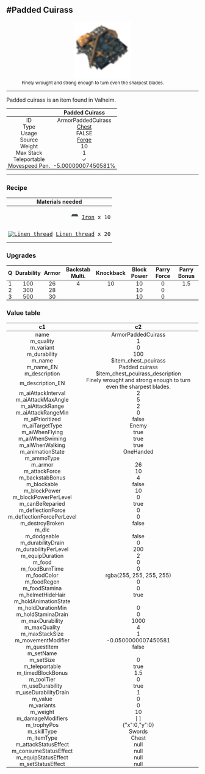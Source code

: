 <meta property="og:title" content="Padded Cuirass - MoreValheim" /><meta property="og:type" content="website" /><meta property="og:image" content="/assets/padded_cuirass.png" /><meta property="og:description" content="Padded Cuirass is an item found in Valheim." /><meta name="theme-color" content="#546D78"><meta name="twitter:card" content="summary_large_image">
#Padded Cuirass
-------------
<style>img {width:20px;}.tb {width:150px;display: block;margin-left: auto;margin-right: auto;}</style>

<style>.md-typeset table:not([class]) th:not([align]) {min-width:unset!important;}</style>
<style>td{padding:0em 0.3em!important;text-align:center!important;border-left:.05rem solid var(--md-default-fg-color--lightest)}</style>

<style>th{padding:0.1em 0.3em!important;text-align:center!important;font-weight:bold}</style>

<style>pre{text-align:right!important}</style>
<style>table tr td:first-child {border-left: 0;};</style>

<figure><img src="/assets/padded_cuirass.png" class="tb" /><figcaption><small>Finely wrought and strong enough to turn even the sharpest blades.</small></figcaption></figure>

-------------

Padded cuirass is an item found in Valheim.

|        | Padded Cuirass              |
| ----------- | ------------------------------------ |
| ID |ArmorPaddedCuirass
| Type | [Chest](../../types/chest)
| Usage | FALSE<br>
| Source | [Forge](../../object/forge)
| Weight | 10 |
| Max Stack | 1 |
| Teleportable | ✓
| Movespeed Pen. | -5.00000007450581%


-------------

### Recipe

| Materials needed |
| - |
| <pre>[![Iron](/assets/iron.png)](../../item/iron) [Iron](../iron) x 10</pre> |
| <pre>[![Linen thread](/assets/linen_thread.png)](../../item/linen_thread) [Linen thread](../linen_thread) x 20</pre> |

### Upgrades
| Q | Durability | Armor | Backstab Multi. | Knockback | Block Power | Parry Force | Parry Bonus
| - | - | - | - | - | - | - | - 
1 | 100 | 26 | 4 | 10 | 10 | 0 | 1.5 | 
 | 2 | 300 | 28 |  |  | 10 | 0 |  | 
 | 3 | 500 | 30 |  |  | 10 | 0 |  | 


### Value table
|c1|c2|
|----|----|
|name|ArmorPaddedCuirass|
|m_quality|1|
|m_variant|0|
|m_durability|100|
|m_name|$item_chest_pcuirass|
|m_name_EN|Padded cuirass|
|m_description|$item_chest_pcuirass_description|
|m_description_EN|Finely wrought and strong enough to turn even the sharpest blades.|
|m_aiAttackInterval|2|
|m_aiAttackMaxAngle|5|
|m_aiAttackRange|2|
|m_aiAttackRangeMin|0|
|m_aiPrioritized|false|
|m_aiTargetType|Enemy|
|m_aiWhenFlying|true|
|m_aiWhenSwiming|true|
|m_aiWhenWalking|true|
|m_animationState|OneHanded|
|m_ammoType||
|m_armor|26|
|m_attackForce|10|
|m_backstabBonus|4|
|m_blockable|false|
|m_blockPower|10|
|m_blockPowerPerLevel|0|
|m_canBeReparied|true|
|m_deflectionForce|0|
|m_deflectionForcePerLevel|0|
|m_destroyBroken|false|
|m_dlc||
|m_dodgeable|false|
|m_durabilityDrain|0|
|m_durabilityPerLevel|200|
|m_equipDuration|2|
|m_food|0|
|m_foodBurnTime|0|
|m_foodColor|rgba(255, 255, 255, 255)|
|m_foodRegen|0|
|m_foodStamina|0|
|m_helmetHideHair|true|
|m_holdAnimationState||
|m_holdDurationMin|0|
|m_holdStaminaDrain|0|
|m_maxDurability|1000|
|m_maxQuality|4|
|m_maxStackSize|1|
|m_movementModifier|-0.0500000007450581|
|m_questItem|false|
|m_setName||
|m_setSize|0|
|m_teleportable|true|
|m_timedBlockBonus|1.5|
|m_toolTier|0|
|m_useDurability|true|
|m_useDurabilityDrain|1|
|m_value|0|
|m_variants|0|
|m_weight|10|
|m_damageModifiers|[  ]|
|m_trophyPos|{"x":0,"y":0}|
|m_skillType|Swords|
|m_itemType|Chest|
|m_attackStatusEffect|null|
|m_consumeStatusEffect|null|
|m_equipStatusEffect|null|
|m_setStatusEffect|null|
